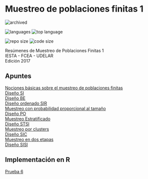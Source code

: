 # Muestreo de poblaciones finitas 1


![archived](https://img.shields.io/badge/lifecycle-archived-red.svg)


![languages](https://img.shields.io/github/languages/count/daczarne/udelar_muestreo_1)
![top language](https://img.shields.io/github/languages/top/daczarne/udelar_muestreo_1) 


![repo size](https://img.shields.io/github/repo-size/daczarne/udelar_muestreo_1)
![code size](https://img.shields.io/github/languages/code-size/daczarne/udelar_muestreo_1)


Resúmenes de Muestreo de Poblaciones Finitas 1  
IESTA - FCEA - UDELAR  
Edición 2017  

## Apuntes

[Nociones básicas sobre el muestreo de poblaciones finitas](https://github.com/daczarne/udelar_muestreo_1/blob/master/Resumenes/01_intro/01_intro.pdf)  
[Diseño SI](https://github.com/daczarne/udelar_muestreo_1/blob/master/Resumenes/02_si/02_si.pdf)  
[Diseño BE](https://github.com/daczarne/udelar_muestreo_1/blob/master/Resumenes/03_be/03_be.pdf)  
[Diseño ordenado SIR](https://github.com/daczarne/udelar_muestreo_1/blob/master/Resumenes/04_sir/04_sir.pdf)  
[Muestreo con probabilidad proporcional al tamaño](https://github.com/daczarne/udelar_muestreo_1/blob/master/Resumenes/06_prob_prop/06_prob_prop.pdf)  
[Diseño PO](https://github.com/daczarne/udelar_muestreo_1/blob/master/Resumenes/07_po/07_po.pdf)  
[Muestreo Estratificado](https://github.com/daczarne/udelar_muestreo_1/blob/master/Resumenes/08_estrat/08_estrat.pdf)  
[Diseño STSI](https://github.com/daczarne/udelar_muestreo_1/blob/master/Resumenes/09_stsi/09_stsi.pdf)  
[Muestreo por clusters](https://github.com/daczarne/udelar_muestreo_1/blob/master/Resumenes/10_clusters/10_clusters.pdf)  
[Diseño SIC](https://github.com/daczarne/udelar_muestreo_1/blob/master/Resumenes/11_sic/11_sic.pdf)  
[Muestreo en dos etapas](https://github.com/daczarne/udelar_muestreo_1/blob/master/Resumenes/12_dos_etapas/12_dos_etapas.pdf)  
[Diseño SISI](https://github.com/daczarne/udelar_muestreo_1/blob/master/Resumenes/13_sisi/13_sisi.pdf)  

## Implementación en R

[Prueba 6](https://github.com/daczarne/udelar_muestreo_1/blob/master/Parciales/Prueba%206/Informe_prueba_6.pdf)

